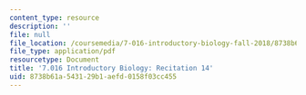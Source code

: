 ```yaml
---
content_type: resource
description: ''
file: null
file_location: /coursemedia/7-016-introductory-biology-fall-2018/8738b61a543129b1aefd0158f03cc455_MIT7_016F18rec14.pdf
file_type: application/pdf
resourcetype: Document
title: '7.016 Introductory Biology: Recitation 14'
uid: 8738b61a-5431-29b1-aefd-0158f03cc455
---
```

